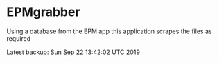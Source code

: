 # EPMgrabber
Using a database from the EPM app this application scrapes the files as required


Latest backup: Sun Sep 22 13:42:02 UTC 2019
